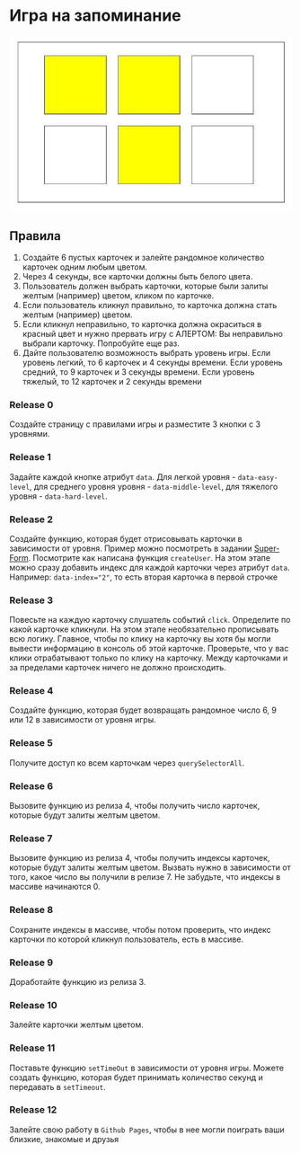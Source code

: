 # Игра на запоминание
![screenshot](assets/memory_card.jpg)

## Правила
1) Создайте 6 пустых карточек и залейте рандомное количество карточек одним любым цветом.
2) Через 4 секунды, все карточки должны быть белого цвета.
3) Пользователь должен выбрать карточки, которые были залиты желтым (например) цветом, кликом по карточке.
4) Если пользователь кликнул правильно, то карточка должна стать желтым (например) цветом. 
5) Если кликнул неправильно, то карточка должна окраситься в красный цвет и нужно прервать игру с АЛЕРТОМ: Вы неправильно выбрали карточку. Попробуйте еще раз. 
6) Дайте пользователю возможность выбрать уровень игры. Если уровень легкий, то 6 карточек и 4 секунды времени. Если уровень средний, то  9 карточек и 3 секунды времени. Если уровень тяжелый, то 12 карточек и 2 секунды времени 

### Release 0
Создайте страницу с правилами игры и разместите 3 кнопки с 3 уровнями.

### Release 1
Задайте каждой кнопке атрибут `data`. Для легкой уровня - `data-easy-level`, для среднего уровня уровня - `data-middle-level`, для тяжелого уровня - `data-hard-level`.

### Release 2
Создайте функцию, которая будет отрисовывать карточки в зависимости от уровня. Пример можно посмотреть в задании [Super-Form](https://github.com/Elbrus-Bootcamp/super-form/blob/master/index.js). Посмотрите как написана функция `createUser`. На этом этапе можно сразу добавить индекс для каждой карточки через атрибут `data`. Например: `data-index="2"`, то есть вторая карточка в первой строчке

### Release 3
Повесьте на каждую карточку слушатель событий `click`. Определите по какой карточке кликнули. На этом этапе необязательно прописывать всю логику. Главное, чтобы по клику на карточку вы хотя бы могли вывести информацию в консоль об этой карточке. Проверьте, что у вас клики отрабатывают только по клику на карточку. Между карточками и за пределами карточек ничего не должно происходить.

### Release 4
Создайте функцию, которая будет возвращать рандомное число 6, 9 или 12 в зависимости от уровня игры.

### Release 5
Получите доступ ко всем карточкам через `querySelectorAll`.

### Release 6
Вызовите функцию из релиза 4, чтобы получить число карточек, которые будут залиты желтым цветом.

### Release 7
Вызовите функцию из релиза 4, чтобы получить индексы карточек, которые будут залиты желтым цветом. Вызвать нужно в зависимости от того, какое число вы получили в релизе 7. Не забудьте, что индексы в массиве начинаются 0.

### Release 8
Сохраните индексы в массиве, чтобы потом проверить, что индекс карточки по которой кликнул пользователь, есть в массиве.

### Release 9
Доработайте функцию из релиза 3.

### Release 10
Залейте карточки желтым цветом.

### Release 11
Поставьте функцию `setTimeOut` в зависимости от уровня игры. Можете создать функцию, которая будет принимать количество секунд и передавать в `setTimeout`.

### Release 12
Залейте свою работу в `Github Pages`, чтобы в нее могли поиграть ваши близкие, знакомые и друзья 

